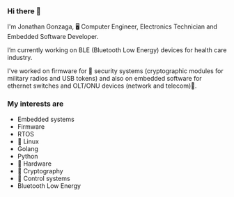 ### Hi there 👋
I'm Jonathan Gonzaga, 🖥️ Computer Engineer, Electronics Technician and Embedded Software Developer.

I’m currently working on BLE (Bluetooth Low Energy) devices for health care industry.

I've worked on firmware for 🔐 security systems (cryptographic modules for military radios and USB tokens) and also
on embedded software for ethernet switches and OLT/ONU devices (network and telecom)📡.

###  My interests are
- Embedded systems
- Firmware
- RTOS
- 🐧 Linux
- Golang
- Python
- 💽 Hardware
- 🔐 Cryptography
- 🤖 Control systems
- Bluetooth Low Energy
  
<!--
### My GitHub stats
-->
<!-- <div align="center">
  <a href="https://github.com/JON95Git">
  <img height="180em" src="https://github-readme-stats.vercel.app/api?username=JON95Git&show_icons=true&theme=react&include_all_commits=true&count_private=true"/>
  <img height="180em" src="https://github-readme-stats.vercel.app/api/top-langs/?username=JON95Git&layout=compact&langs_count=7&theme=react"/>
</div> -->

<!--
### Technologies
-->

<!-- <div style="display: inline_block"><br>
  <img align="center" alt="jon-c" height="30" width="40" src="https://raw.githubusercontent.com/devicons/devicon/master/icons/c/c-original.svg">
  <img align="center" alt="jon-c++" height="30" width="40" src="https://raw.githubusercontent.com/devicons/devicon/master/icons/go/go-original.svg">
  <img align="center" alt="jon-python" height="30" width="40" src="https://raw.githubusercontent.com/devicons/devicon/master/icons/python/python-original.svg">
  <img align="center" alt="jon-c" height="30" width="40" src="https://raw.githubusercontent.com/devicons/devicon/master/icons/linux/linux-original.svg">
</div> -->

  
<!--
**JON95Git/JON95Git** is a ✨ _special_ ✨ repository because its `README.md` (this file) appears on your GitHub profile.

Here are some ideas to get you started:

- 🔭 I’m currently working on ...
- 🌱 I’m currently learning ...
- 👯 I’m looking to collaborate on ...
- 🤔 I’m looking for help with ...
- 💬 Ask me about ...
- 📫 How to reach me: ...
- 😄 Pronouns: ...
- ⚡ Fun fact: ...
-->
